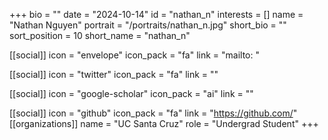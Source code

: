 +++
bio = "" 
date = "2024-10-14" 
id = "nathan_n" 
interests = [] 
name = "Nathan Nguyen" 
portrait = "/portraits/nathan_n.jpg" 
short_bio = "" 
sort_position = 10
 short_name = "nathan_n" 

[[social]] 
    icon = "envelope" 
    icon_pack = "fa" 
    link = "mailto: "

 [[social]] 
    icon = "twitter" 
    icon_pack = "fa" 
    link = "" 

[[social]] 
    icon = "google-scholar" 
    icon_pack = "ai" 
    link = "" 

[[social]] 
    icon = "github" 
    icon_pack = "fa" 
    link = "https://github.com/" 
[[organizations]] 
     name = "UC Santa Cruz" 
      role = "Undergrad Student" 
+++
